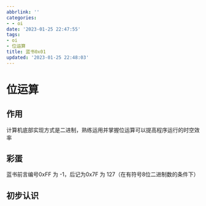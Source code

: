 ```yaml
---
abbrlink: ''
categories:
- - oi
date: '2023-01-25 22:47:55'
tags:
- oi
- 位运算
title: 蓝书0x01
updated: '2023-01-25 22:48:03'
---
```


# 位运算

## 作用

计算机底部实现方式是二进制，熟练运用并掌握位运算可以提高程序运行的时空效率

## 彩蛋

蓝书前言编号0xFF 为 -1，后记为0x7F 为 127（在有符号8位二进制数的条件下）

## 初步认识
